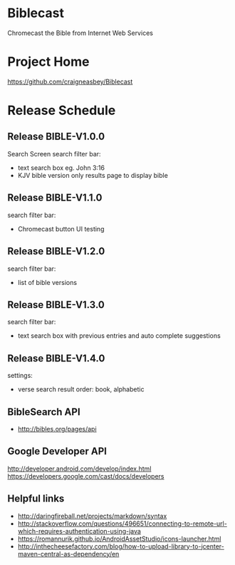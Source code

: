 # Biblecast
Chromecast the Bible from Internet Web Services

# Project Home
https://github.com/craigneasbey/Biblecast

# Release Schedule
## Release BIBLE-V1.0.0
Search Screen
search filter bar:
- text search box eg. John 3:16
- KJV bible version only
results page to display bible
## Release BIBLE-V1.1.0
search filter bar:
- Chromecast button
UI testing
## Release BIBLE-V1.2.0
search filter bar:
- list of bible versions
## Release BIBLE-V1.3.0
 search filter bar:
- text search box with previous entries and auto complete suggestions
## Release BIBLE-V1.4.0
settings:
- verse search result order: book, alphabetic

## BibleSearch API
* http://bibles.org/pages/api

## Google Developer API
http://developer.android.com/develop/index.html
https://developers.google.com/cast/docs/developers

## Helpful links
* http://daringfireball.net/projects/markdown/syntax
* http://stackoverflow.com/questions/496651/connecting-to-remote-url-which-requires-authentication-using-java
* https://romannurik.github.io/AndroidAssetStudio/icons-launcher.html
* http://inthecheesefactory.com/blog/how-to-upload-library-to-jcenter-maven-central-as-dependency/en
